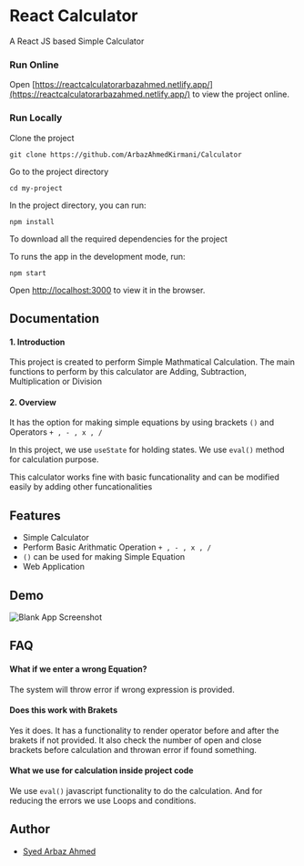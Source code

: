 
# React Calculator

A React JS based Simple Calculator

### Run Online
Open [https://reactcalculatorarbazahmed.netlify.app/](https://reactcalculatorarbazahmed.netlify.app/) to view the project online.
  
### Run Locally

Clone the project

`git clone https://github.com/ArbazAhmedKirmani/Calculator`

Go to the project directory

`cd my-project`

In the project directory, you can run:

`npm install`

To download all the required dependencies for the project

To runs the app in the development mode, run:

`npm start`

Open [http://localhost:3000](http://localhost:3000) to view it in the browser.


## Documentation

#### 1. Introduction
This project is created to perform Simple Mathmatical Calculation. 
The main functions to perform by this calculator are Adding, Subtraction, Multiplication or Division

#### 2. Overview
It has the option for making simple equations by using brackets `()` and Operators `+ , - , x , /`

In this project, we use `useState` for holding states.
We use `eval()` method for calculation purpose.

This calculator works fine with basic funcationality and can be modified easily by adding other funcationalities
## Features

- Simple Calculator
- Perform Basic Arithmatic Operation `+ , - , x , /`
- `()` can be used for making Simple Equation
- Web Application

  
## Demo

![Blank App Screenshot](https://s9.gifyu.com/images/Calculatorcd95ee8a5fd0621a.gif)

  
## FAQ

#### What if we enter a wrong Equation?

The system will throw error if wrong expression is provided.

#### Does this work with Brakets

Yes it does. It has a functionality to render operator before and after the brakets if not provided.
It also check the number of open and close brackets before calculation and throwan error if found something.

#### What we use for calculation inside project code
We use `eval()` javascript functionality to do the calculation. And for reducing the errors we use Loops and conditions.



  
## Author

- [Syed Arbaz Ahmed](https://github.com/ArbazAhmedKirmani)

  
